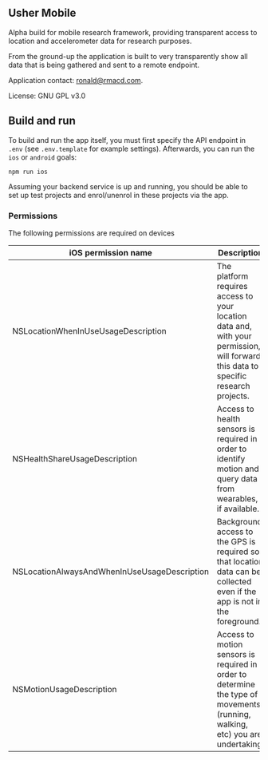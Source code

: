 ## Usher Mobile

Alpha build for mobile research framework, providing transparent access
to location and accelerometer data for research purposes.

From the ground-up the application is built to very transparently show
all data that is being gathered and sent to a remote endpoint.

Application contact: [ronald@rmacd.com](mailto:ronald@rmacd.com).

License: GNU GPL v3.0

## Build and run

To build and run the app itself, you must first specify the API endpoint
in `.env` (see `.env.template` for example settings). Afterwards, you can
run the `ios` or `android` goals:

```
npm run ios
```

Assuming your backend service is up and running, you should be able to
set up test projects and enrol/unenrol in these projects via the app.

### Permissions

The following permissions are required on devices

| **iOS permission name**                      | **Description**                                                                                                                     |
|----------------------------------------------|-------------------------------------------------------------------------------------------------------------------------------------|
| NSLocationWhenInUseUsageDescription          | The platform requires access to your location data and, with your permission, will forward this data to specific research projects. |
| NSHealthShareUsageDescription                | Access to health sensors is required in order to identify motion and query data from wearables, if available.                       |
| NSLocationAlwaysAndWhenInUseUsageDescription | Background access to the GPS is required so that location data can be collected even if the app is not in the foreground.           |
| NSMotionUsageDescription                     | Access to motion sensors is required in order to determine the type of movements (running, walking, etc) you are undertaking.       |

